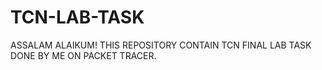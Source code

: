 # TCN-LAB-TASK
ASSALAM ALAIKUM!
THIS REPOSITORY CONTAIN TCN FINAL LAB TASK DONE BY ME ON PACKET TRACER.
